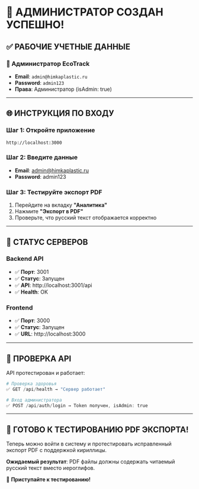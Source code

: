 # 🎉 АДМИНИСТРАТОР СОЗДАН УСПЕШНО!

## ✅ РАБОЧИЕ УЧЕТНЫЕ ДАННЫЕ

### 👤 Администратор EcoTrack
- **Email**: `admin@himkaplastic.ru`
- **Password**: `admin123`
- **Права**: Администратор (isAdmin: true)

---

## 🌐 ИНСТРУКЦИЯ ПО ВХОДУ

### Шаг 1: Откройте приложение
```
http://localhost:3000
```

### Шаг 2: Введите данные
- **Email**: admin@himkaplastic.ru
- **Password**: admin123

### Шаг 3: Тестируйте экспорт PDF
1. Перейдите на вкладку **"Аналитика"**
2. Нажмите **"Экспорт в PDF"**
3. Проверьте, что русский текст отображается корректно

---

## 🔧 СТАТУС СЕРВЕРОВ

### Backend API
- ✅ **Порт**: 3001
- ✅ **Статус**: Запущен
- ✅ **API**: http://localhost:3001/api
- ✅ **Health**: OK

### Frontend
- ✅ **Порт**: 3000  
- ✅ **Статус**: Запущен
- ✅ **URL**: http://localhost:3000

---

## 🧪 ПРОВЕРКА API

API протестирован и работает:
```powershell
# Проверка здоровья
✅ GET /api/health → "Сервер работает"

# Вход администратора  
✅ POST /api/auth/login → Token получен, isAdmin: true
```

---

## 🎯 ГОТОВО К ТЕСТИРОВАНИЮ PDF ЭКСПОРТА!

Теперь можно войти в систему и протестировать исправленный экспорт PDF с поддержкой кириллицы. 

**Ожидаемый результат**: PDF файлы должны содержать читаемый русский текст вместо иероглифов.

🚀 **Приступайте к тестированию!**
